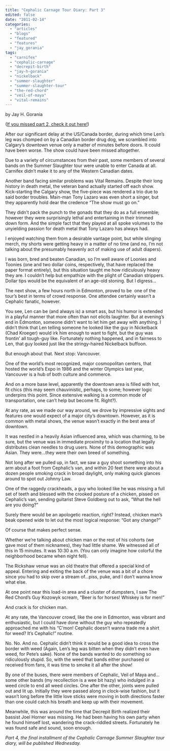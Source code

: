 ```yaml
---
title: "Cephalic Carnage Tour Diary: Part 3"
edited: false
date: "2011-02-14"
categories:
  - "articles"
  - "blogs"
  - "featured"
  - "features"
  - "jay_gorania"
tags:
  - "carnifex"
  - "cephalic-carnage"
  - "decrepit-birth"
  - "jay-h-gorania"
  - "nickelback"
  - "summer-slaughter"
  - "summer-slaughter-tour"
  - "the-red-chord"
  - "veil-of-maya"
  - "vital-remains"
---
```


by Jay H. Gorania

([If you missed part 2, check it out here!](http://www.hellbound.ca/2010/09/cephalic-carnage-tour-diary-part-2/))

After our significant delay at the US/Canada border, during which time Len’s leg was chomped on by a Canadian border drug dog, we scrambled into Calgary’s downtown venue only a matter of minutes before doors. It could have been worse. The show could have been missed altogether.

Due to a variety of circumstances from their past, some members of several bands on the Summer Slaughter tour were unable to enter Canada at all. Carnifex didn’t make it to any of the Western Canadian dates.

Another band facing similar problems was Vital Remains. Despite their long history in death metal, the veteran band actually started off each show. Kick-starting the Calgary show, the five-piece was rendered a trio due to said border troubles. Main-man Tony Lazaro was even short a singer, but they apparently hold dear the credence “The show must go on.”

They didn’t pack the punch to the gonads that they do as a full ensemble; however they were surprisingly lethal and entertaining in their trimmed down form. And the simple fact that they played at all spoke volumes to the unyielding passion for death metal that Tony Lazaro has always had.

I enjoyed watching them from a desirable vantage point, but while slinging merch, my shorts were getting heavy in a matter of no time (and no, I’m not talking about the presumably heavenly act of making use of adult diapers).

I was born, bred and beaten Canadian, so I’m well aware of Loonies and Toonies (one and two dollar coins, respectively, that have replaced the paper format entirely), but this situation taught me how ridiculously heavy they are. I couldn’t help but empathize with the plight of Canadian strippers. Dollar tips would be the equivalent of an age-old stoning. But I digress…

The next show, a few hours north in Edmonton, proved to be  one of the tour’s best in terms of crowd response. One attendee certainly wasn’t a Cephalic fanatic, however.

You see, Len can be (and always is) a smart ass, but his humor is extended in a playful manner that more often than not elicits laughter. But at evening’s end in Edmonton, someone didn’t want to let him get away with anything. I didn’t think that Len telling someone he looked like the guy in Nickelback (Chad Kroeger) would irk him enough to want to fight, but the guy was frontin’ all tough-guy like. Fortunately nothing happened, and in fairness to Len, that guy looked just like the stringy-haired Nickelback buffoon.

But enough about that. Next stop: Vancouver.

One of the world’s most recognized, major cosmopolitan centers, that hosted the world’s Expo in 1986 and the winter Olympics last year, Vancouver is a hub of both culture and commerce.

And on a more base level, apparently the downtown area is filled with hot, fit chics (this may seem chauvinistic, perhaps, to some; however logic underpins this point. Since extensive walking is a common mode of transportation, one can’t help but become fit. Right?).

At any rate, as we made our way around, we drove by impressive sights and features one would expect of a major city’s downtown. However, as it is common with metal shows, the venue wasn’t exactly in the best area of downtown.

It was nestled in a heavily Asian influenced area, which was charming, to be sure, but the venue was in immediate proximity to a location that legally distributes clean needles to drug users. None of this demographic was Asian. They were…they were their own breed of something.

Not long after we pulled up, in fact, we saw a guy shoot something into his arm about a foot from Cephalic’s van, and within 20 feet there were about a dozen people smoking crack in broad daylight, only making quick glances around to spot out Johnny Law.

One of the raggedy crackheads, a guy who looked like he was missing a full set of teeth and blessed with the crooked posture of a chicken, pissed on Cephalic’s van, sending guitarist Steve Goldberg out to ask, “What the hell are you doing?”

Surely there would be an apologetic reaction, right? Instead, chicken man’s beak opened wide to let out the most logical response: “Got any change?”

Of course that makes perfect sense.

Whether we’re talking about chicken man or the rest of his cohorts (we gave most of them nicknames), they had little shame. We witnessed all of this in 15 minutes. It was 10:30 a.m. (You can only imagine how colorful the neighborhood became when night fell).

The Rickshaw venue was an old theatre that offered a special kind of appeal. Entering and exiting the back of the venue was a bit of a chore since you had to skip over a stream of…piss, puke, and I don’t wanna know what else.

At one point near this load-in area and a cluster of dumpsters, I saw The Red Chord’s Guy Kozowyk scream, “Beer is for horses! Whiskey is for men!”

And crack is for chicken man.

At any rate, the Vancouver crowd, like the one in Edmonton, was vibrant and enthusiastic, but I could have done without the guy who repeatedly approached me with his “C’mon! Cephalic doesn’t wanna trade me a shirt for weed? It’s Cephalic!” routine.

No. No. And no. Cephalic didn’t think it would be a good idea to cross the border with weed (Again, Len’s leg was bitten when they didn’t even have weed, for Pete’s sake). None of the bands wanted to do something so ridiculously stupid. So, with the weed that bands either purchased or received from fans, it was time to smoke it all after the show!

By one of the buses, there were members of Cephalic, Veil of Maya and…some other bands (my recollection is a wee bit hazy) who indulged in a weed circle to end all weed circles. One after the other, joints were pulled out and lit up. Initially they were passed along in clock-wise fashion, but it wasn’t long before the little love sticks were moving in both directions faster than one could catch his breath and keep up with their movement.

Meanwhile, this was around the time that Decrepit Birth realized their bassist Joel Horner was missing. He had been having his own party when he found himself lost, wandering the crack-riddled streets. Fortunately he was found safe and sound, soon enough.

_Part 4, the final installment of the Cephalic Carnage Summer Slaughter tour diary, will be published Wednesday._
